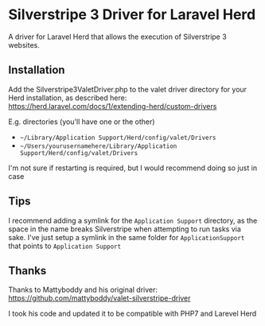 # Silverstripe 3 Driver for Laravel Herd

A driver for Laravel Herd that allows the execution of Silverstripe 3 websites. 

## Installation

Add the Silverstripe3ValetDriver.php to the valet driver directory for your Herd installation, as described here: https://herd.laravel.com/docs/1/extending-herd/custom-drivers

E.g. directories (you'll have one or the other)
* `~/Library/Application Support/Herd/config/valet/Drivers`
* `~/Users/yourusernamehere/Library/Application Support/Herd/config/valet/Drivers`

I'm not sure if restarting is required, but I would recommend doing so just in case

## Tips

I recommend adding a symlink for the `Application Support` directory, as the space in the name breaks Silverstripe when attempting to run tasks via sake. I've just setup a symlink in the same folder for `ApplicationSupport` that points to `Application Support`

## Thanks

Thanks to Mattyboddy and his original driver: https://github.com/mattyboddy/valet-silverstripe-driver

I took his code and updated it to be compatible with PHP7 and Larevel Herd
